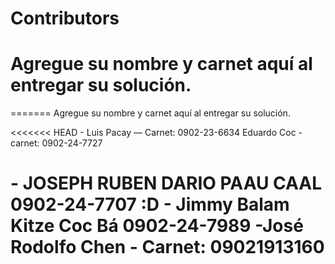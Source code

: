 # Contributors

Agregue su nombre y carnet aquí al entregar su solución.
=======

=======
Agregue su nombre y carnet aquí al entregar su solución.


<<<<<<< HEAD
\- Luis Pacay — Carnet: 0902-23-6634
Eduardo Coc - carnet: 0902-24-7727

\- JOSEPH RUBEN DARIO PAAU CAAL 0902-24-7707 :D
\- Jimmy Balam Kitze Coc Bá 0902-24-7989
\-José Rodolfo Chen - Carnet: 09021913160
=======

